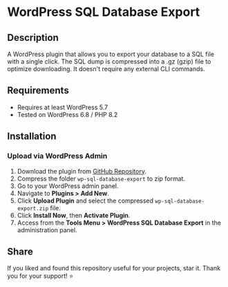 # WordPress SQL Database Export

## Description
A WordPress plugin that allows you to export your database to a SQL file with a single click.
The SQL dump is compressed into a .gz (gzip) file to optimize downloading. It doesn't require any external CLI commands.

## Requirements
- Requires at least WordPress 5.7
- Tested on WordPress 6.8 / PHP 8.2
  
## Installation

### Upload via WordPress Admin
1. Download the plugin from [GitHub Repository](https://github.com/MEStackCodes/WP-SQL-DatabaseExport).
2. Compress the folder `wp-sql-database-export` to zip format.
3. Go to your WordPress admin panel.
4. Navigate to **Plugins > Add New**.
5. Click **Upload Plugin** and select the compressed `wp-sql-database-export.zip` file.
6. Click **Install Now**, then **Activate Plugin**.
7. Access from the **Tools Menu > WordPress SQL Database Export** in the administration panel.

## Share
If you liked and found this repository useful for your projects, star it. Thank you for your support! ⭐
